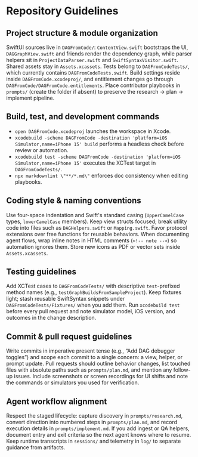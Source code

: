 # Repository Guidelines

## Project structure & module organization
SwiftUI sources live in `DAGFromCode/`: `ContentView.swift` bootstraps the UI, `DAGGraphView.swift` and friends render the dependency graph, while parser helpers sit in `ProjectDataParser.swift` and `SwiftSyntaxVisitor.swift`. Shared assets stay in `Assets.xcassets`. Tests belong to `DAGFromCodeTests/`, which currently contains `DAGFromCodeTests.swift`. Build settings reside inside `DAGFromCode.xcodeproj/`, and entitlement changes go through `DAGFromCode/DAGFromCode.entitlements`. Place contributor playbooks in `prompts/` (create the folder if absent) to preserve the research → plan → implement pipeline.

## Build, test, and development commands
- `open DAGFromCode.xcodeproj` launches the workspace in Xcode.
- `xcodebuild -scheme DAGFromCode -destination 'platform=iOS Simulator,name=iPhone 15' build` performs a headless check before review or automation.
- `xcodebuild test -scheme DAGFromCode -destination 'platform=iOS Simulator,name=iPhone 15'` executes the XCTest target in `DAGFromCodeTests/`.
- `npx markdownlint \"**/*.md\"` enforces doc consistency when editing playbooks.

## Coding style & naming conventions
Use four-space indentation and Swift's standard casing (`UpperCamelCase` types, `lowerCamelCase` members). Keep view structs focused; break utility code into files such as `DAGHelpers.swift` or `Mapping.swift`. Favor protocol extensions over free functions for reusable behaviors. When documenting agent flows, wrap inline notes in HTML comments (`<!-- note -->`) so automation ignores them. Store new icons as PDF or vector sets inside `Assets.xcassets`.

## Testing guidelines
Add XCTest cases to `DAGFromCodeTests/` with descriptive `test`-prefixed method names (e.g., `testGraphBuildsFromSampleProject`). Keep fixtures light; stash reusable SwiftSyntax snippets under `DAGFromCodeTests/Fixtures/` when you add them. Run `xcodebuild test` before every pull request and note simulator model, iOS version, and outcomes in the change description.

## Commit & pull request guidelines
Write commits in imperative present tense (e.g., “Add DAG debugger toggles”) and scope each commit to a single concern: a view, helper, or prompt update. Pull requests should outline behavior changes, list touched files with absolute paths such as `prompts/plan.md`, and mention any follow-up issues. Include screenshots or screen recordings for UI shifts and note the commands or simulators you used for verification.

## Agent workflow alignment
Respect the staged lifecycle: capture discovery in `prompts/research.md`, convert direction into numbered steps in `prompts/plan.md`, and record execution details in `prompts/implement.md`. If you add ingest or QA helpers, document entry and exit criteria so the next agent knows where to resume. Keep runtime transcripts in `sessions/` and telemetry in `log/` to separate guidance from artifacts.
